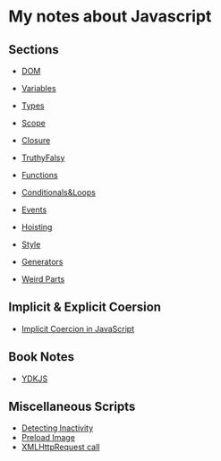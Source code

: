 # My notes about Javascript

## Sections

- [DOM](DOM/dom.md)
- [Variables](Variables/variables.md)
- [Types](Types/types.md)
- [Scope](Scope/scope.md)
- [Closure](Closure/closure.md)

- [TruthyFalsy](TruthyFalsy/truthy-falsy.md)

- [Functions](Functions/functions.md)

- [Conditionals&Loops](Conditionals&Loops/conditionals-loops.md)

- [Events](Events/events.md)

- [Hoisting](Hoisting/hoisting.md)

- [Style](Style/style.md)

- [Generators](Generators/generators.md)

- [Weird Parts](Weird-Parts/weird-parts.md)

## Implicit & Explicit Coersion

- [Implicit Coercion in JavaScript
  ](https://medium.com/front-end-weekly/implicit-coercion-in-javascript-5077ad5510d)

## Book Notes

- [YDKJS](YDKJS/ydkjs.md)

## Miscellaneous Scripts

- [Detecting Inactivity](Scripts/detecting-inactivity.js)
- [Preload Image](Scripts/preload-image.js)
- [XMLHttpRequest call](Scripts/xml-http-request.js)
